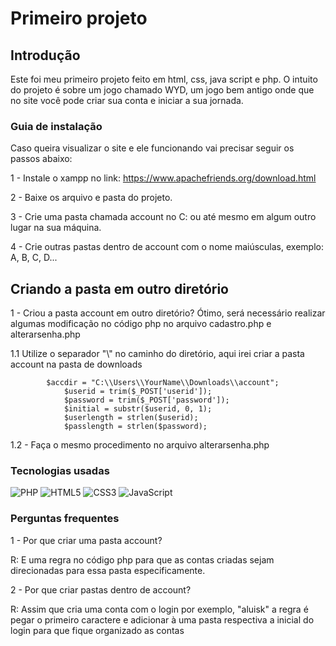 # Primeiro projeto

## Introdução 

Este foi meu primeiro projeto feito em html, css, java script e php. O intuito do projeto é sobre um jogo chamado WYD, um jogo bem antigo onde que no site você pode criar sua conta e iniciar a sua jornada. 

### Guia de instalação

Caso queira visualizar o site e ele funcionando vai precisar seguir os passos abaixo: 

1 - Instale o xampp no link: https://www.apachefriends.org/download.html

2 - Baixe os arquivo e pasta do projeto. 

3 - Crie uma pasta chamada account no C: ou até mesmo em algum outro lugar na sua máquina. 

4 - Crie outras pastas dentro de account com o nome maiúsculas, exemplo: A, B, C, D...

## Criando a pasta em outro diretório

1 - Criou a pasta account em outro diretório? Ótimo, será necessário realizar algumas modificação no código php no arquivo cadastro.php e alterarsenha.php

1.1 Utilize o separador "\\" no caminho do diretório, aqui irei criar a pasta account na pasta de downloads

```
		$accdir = "C:\\Users\\YourName\\Downloads\\account";
			$userid = trim($_POST['userid']);
			$password = trim($_POST['password']);
			$initial = substr($userid, 0, 1);
			$userlength = strlen($userid);
			$passlength = strlen($password);
```

1.2 - Faça o mesmo procedimento no arquivo alterarsenha.php

### Tecnologias usadas

![PHP](https://img.shields.io/badge/php-%23777BB4.svg?style=for-the-badge&logo=php&logoColor=white)
![HTML5](https://img.shields.io/badge/html5-%23E34F26.svg?style=for-the-badge&logo=html5&logoColor=white)
![CSS3](https://img.shields.io/badge/css3-%231572B6.svg?style=for-the-badge&logo=css3&logoColor=white)
![JavaScript](https://img.shields.io/badge/javascript-%23323330.svg?style=for-the-badge&logo=javascript&logoColor=%23F7DF1E)

### Perguntas frequentes 

1 - Por que criar uma pasta account? 

R: E uma regra no código php para que as contas criadas sejam direcionadas para essa pasta especificamente. 

2 - Por que criar pastas dentro de account?

R: Assim que cria uma conta com o login por exemplo, "aluisk" a regra é pegar o primeiro caractere e adicionar à uma pasta respectiva a inicial do login para que fique organizado as contas
